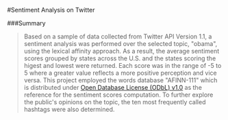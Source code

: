 #Sentiment Analysis on Twitter

###Summary
> Based on a sample of data collected from Twitter API Version 1.1, a sentiment analysis was performed over the selected topic, "obama", using the lexical affinity approach. As a result, the average sentiment scores grouped by states across the U.S. and the states scoring the higest and lowest were returned. Each score was in the range of -5 to 5 where a greater value reflects a more positive perception and vice versa. This project employed the words database "AFINN-111" which is distributed under [Open Database License (ODbL) v1.0](http://www.opendatacommons.org/licenses/odbl/1.0/) as the reference for the sentiment scores computation. To further explore the public's opinions on the topic, the ten most frequently called hashtags were also determined. 
